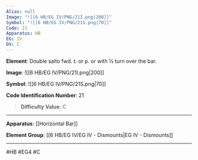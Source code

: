 ```yaml
---
Alias: null
Image: "![[6 HB/EG IV/PNG/21I.png|200]]"
Symbol: "![[6 HB/EG IV/PNG/21S.png|70]]"
Code: 21
Apparatus: HB
EG: IV
DV: C
---
```

**Element**: Double salto fwd. t. or p. or with 1⁄2 turn over the bar.

**Image**:
![[6 HB/EG IV/PNG/21I.png|200]]

**Symbol**:
![[6 HB/EG IV/PNG/21S.png|70]]

**Code Identification Number**: 21

>**Difficulty Value**: C

___
**Apparatus**: [[Horizontal Bar]]

**Element Group**: [[6 HB/EG IV/EG IV - Dismounts|EG IV - Dismounts]]
___
#HB #EG4 #C
